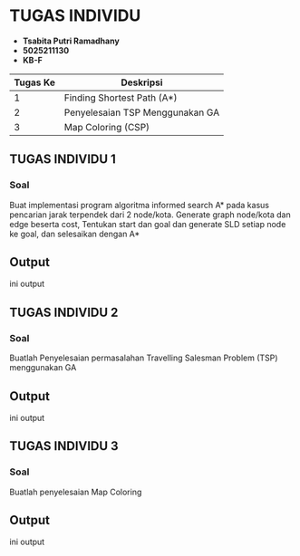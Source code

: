 # TUGAS INDIVIDU

- **Tsabita Putri Ramadhany**
- **5025211130**
- **KB-F**

| Tugas Ke | Deskripsi |
| ------ | ------ |
|1     | Finding Shortest Path (A*)       |
|2     | Penyelesaian TSP Menggunakan GA       |
|3     | Map Coloring (CSP)       |



## TUGAS INDIVIDU 1
### Soal

Buat implementasi program algoritma informed search A* pada kasus pencarian jarak terpendek dari 2 node/kota. Generate graph node/kota dan edge beserta cost, Tentukan start dan goal dan generate SLD setiap node ke goal, dan selesaikan dengan A*

## Output

ini output

## TUGAS INDIVIDU 2
### Soal

Buatlah Penyelesaian permasalahan Travelling Salesman Problem (TSP) menggunakan GA

## Output

ini output

## TUGAS INDIVIDU 3
### Soal

Buatlah penyelesaian Map Coloring

## Output

ini output
